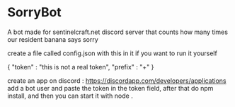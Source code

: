 # SorryBot
A bot made for sentinelcraft.net discord server that counts how many times our resident banana says sorry

create a file called config.json with this in it if you want to run it yourself

{ 
    "token"  : "this is not a real token",
    "prefix" : "+"
}

create an app on discord : https://discordapp.com/developers/applications
add a bot user and paste the token in the token field, after that do npm install, and then you can start it with node .
